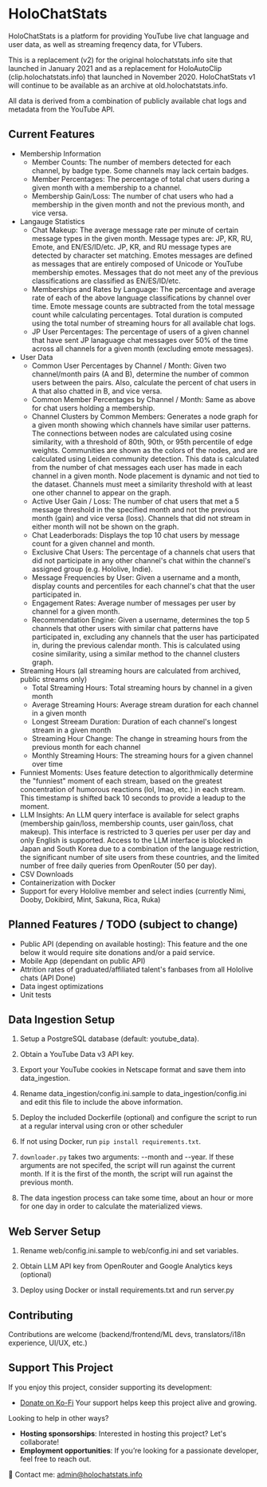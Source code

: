 # HoloChatStats

HoloChatStats is a platform for providing YouTube live chat language and user data, as well as streaming freqency data, for VTubers.

This is a replacement (v2) for the original holochatstats.info site that launched in January 2021 and as a replacement for HoloAutoClip (clip.holochatstats.info) that launched in November 2020.
HoloChatStats v1 will continue to be available as an archive at old.holochatstats.info.

All data is derived from a combination of publicly available chat logs and metadata from the YouTube API.

## Current Features
* Membership Information
    * Member Counts: The number of members detected for each channel, by badge type. Some channels may lack certain badges. 
    * Member Percentages: The percentage of total chat users during a given month with a membership to a channel.
    * Membership Gain/Loss: The number of chat users who had a membership in the given month and not the previous month, and vice versa.
* Langauge Statistics
    * Chat Makeup: The average message rate per minute of certain message types in the given month. Message types are: JP, KR, RU, Emote, and EN/ES/ID/etc.
    JP, KR, and RU message types are detected by character set matching. Emotes messages are defined as messages that are entirely composed of Unicode or YouTube membership emotes.
    Messages that do not meet any of the previous classifications are classified as EN/ES/ID/etc.
    * Memberships and Rates by Language: The percentage and average rate of each of the above language classifications by channel over time. Emote message counts are subtracted from the
    total message count while calculating percentages. Total duration is computed using the total number of streaming hours for all available chat logs.
    * JP User Percentages: The percentage of users of a given channel that have sent JP lanaguage chat messages over 50% of the time across all channels for a given month (excluding emote messages).
* User Data
    * Common User Percentages by Channel / Month: Given two channel/month pairs (A and B), determine the number of common users between the pairs. Also, calculate the percent of chat users in A that
    also chatted in B, and vice versa.
    * Common Member Percentages by Channel / Month: Same as above for chat users holding a membership.
    * Channel Clusters by Common Members: Generates a node graph for a given month showing which channels have similar user patterns. The connections between nodes are calculated using cosine similarity, 
    with a threshold of 80th, 90th, or 95th percentile of edge weights. Communities are shown as the colors of the nodes, and are calculated using Leiden community detection. This data is calculated from the number of chat messages each user has made 
    in each channel in a given month. Node placement is dynamic and not tied to the dataset. Channels must meet a similarity threshold with at least one other channel to appear on the graph.
    * Active User Gain / Loss: The number of chat users that met a 5 message threshold in the specified month and not the previous month (gain) and vice versa (loss). Channels that did not stream in either month 
    will not be shown on the graph.
    * Chat Leaderborads: Displays the top 10 chat users by message count for a given channel and month.
    * Exclusive Chat Users: The percentage of a channels chat users that did not participate in any other channel's chat within the channel's assigned group (e.g. Hololive, Indie). 
    * Message Frequencies by User: Given a username and a month, display counts and percentiles for each channel's chat that the user participated in.
    * Engagement Rates: Average number of messages per user by channel for a given month.
    * Recommendation Engine: Given a username, determines the top 5 channels that other users with similar chat patterns have participated in, excluding any channels that the user has participated in, during the previous calendar month. This is calculated using cosine similarity, using a similar method to the channel clusters graph.
* Streaming Hours (all streaming hours are calculated from archived, public streams only)
    * Total Streaming Hours: Total streaming hours by channel in a given month
    * Average Streaming Hours: Average stream duration for each channel in a given month
    * Longest Streeam Duration: Duration of each channel's longest stream in a given month
    * Streaming Hour Change: The change in streaming hours from the previous month for each channel
    * Monthly Streaming Hours: The streaming hours for a given channel over time
* Funniest Moments: Uses feature detection to algorithmically determine the "funniest" moment of each stream, based on the greatest concentration of humorous reactions (lol, lmao, etc.) in each stream. This timestamp is shifted back 10 seconds to provide a leadup to the moment. 
* LLM Insights: An LLM query interface is available for select graphs (membership gain/loss, membership counts, user gain/loss, chat makeup). This interface is restricted to 3 queries per user per day and only 
English is supported. Access to the LLM interface is blocked in Japan and South Korea due to a combination of the language restriction, the significant number of site users from these countries, and the limited 
number of free daily queries from OpenRouter (50 per day).
* CSV Downloads
* Containerization with Docker
* Support for every Hololive member and select indies (currently Nimi, Dooby, Dokibird, Mint, Sakuna, Rica, Ruka)

## Planned Features / TODO (subject to change)

* Public API (depending on available hosting): This feature and the one below it would require site donations and/or a paid service.
* Mobile App (dependant on public API)
* Attrition rates of graduated/affiliated talent's fanbases from all Hololive chats (API Done)
* Data ingest optimizations
* Unit tests

## Data Ingestion Setup

1. Setup a PostgreSQL database (default: youtube_data).

2. Obtain a YouTube Data v3 API key.

3. Export your YouTube cookies in Netscape format and save them into data_ingestion.

4. Rename data_ingestion/config.ini.sample to data_ingestion/config.ini and edit this file to include the above information.

5. Deploy the included Dockerfile (optional) and configure the script to run at a regular interval using cron or other scheduler

6. If not using Docker, run `pip install requirements.txt`.

7. `downloader.py` takes two arguments: --month and --year. If these arguments are not specifed, the script will run against the current month. If it is the first of the month, 
the script will run against the previous month.

8. The data ingestion process can take some time, about an hour or more for one day in order to calculate the materialized views.

## Web Server Setup

1. Rename web/config.ini.sample to web/config.ini and set variables.

2. Obtain LLM API key from OpenRouter and Google Analytics keys (optional)

3. Deploy using Docker or install requirements.txt and run server.py

## Contributing 
Contributions are welcome (backend/frontend/ML devs, translators/i18n experience, UI/UX, etc.)

## Support This Project

If you enjoy this project, consider supporting its development:

-  [Donate on Ko-Fi](https://ko-fi.com/holochatstats)  Your support helps keep this project alive and growing.

Looking to help in other ways?  
- **Hosting sponsorships**: Interested in hosting this project? Let's collaborate!  
- **Employment opportunities**: If you’re looking for a passionate developer, feel free to reach out.

📧 Contact me: [admin@holochatstats.info](mailto:admin@holochatstats.info)
